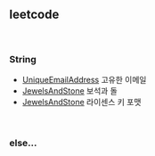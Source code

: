

## leetcode

<br>

### String

- [UniqueEmailAddress](<https://github.com/duoh20/notebook/blob/master/JavaTest/src/leetCode/string/UniqueEmailAddress.java>) 고유한 이메일
- [JewelsAndStone](<https://github.com/duoh20/notebook/blob/master/JavaTest/src/leetCode/string/JewelsAndStone.java>) 보석과 돌
- [JewelsAndStone](<https://github.com/duoh20/notebook/blob/master/JavaTest/src/leetCode/string/LicenseKeyFormatting.java>) 라이센스 키 포맷

<br>

### else...
